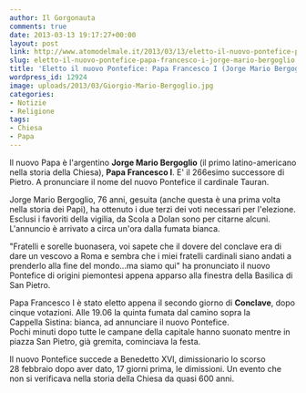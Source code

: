 ```yaml
---
author: Il Gorgonauta
comments: true
date: 2013-03-13 19:17:27+00:00
layout: post
link: http://www.atomodelmale.it/2013/03/13/eletto-il-nuovo-pontefice-papa-francesco-i-jorge-mario-bergoglio/
slug: eletto-il-nuovo-pontefice-papa-francesco-i-jorge-mario-bergoglio
title: 'Eletto il nuovo Pontefice: Papa Francesco I (Jorge Mario Bergoglio)'
wordpress_id: 12924
image: uploads/2013/03/Giorgio-Mario-Bergoglio.jpg
categories:
- Notizie
- Religione
tags:
- Chiesa
- Papa
---
```



Il nuovo Papa è l'argentino **Jorge Mario Bergoglio** (il primo latino-americano nella storia della Chiesa), **Papa Francesco I**. E' il 266esimo successore di Pietro. A pronunciare il nome del nuovo Pontefice il cardinale Tauran.

Jorge Mario Bergoglio, 76 anni, gesuita (anche questa è una prima volta nella storia dei Papi), ha ottenuto i due terzi dei voti necessari per l'elezione. Esclusi i favoriti della vigilia, da Scola a Dolan sono per citarne alcuni. L'annuncio è arrivato a circa un'ora dalla fumata bianca.

"Fratelli e sorelle buonasera, voi sapete che il dovere del conclave era di dare un vescovo a Roma e sembra che i miei fratelli cardinali siano andati a prenderlo alla fine del mondo...ma siamo qui" ha pronunciato il nuovo Pontefice di origini piemontesi appena apparso alla finestra della Basilica di San Pietro.

Papa Francesco I è stato eletto appena il secondo giorno di **Conclave**, dopo cinque votazioni. Alle 19.06 la quinta fumata dal camino sopra la Cappella Sistina: bianca, ad annunciare il nuovo Pontefice. Pochi minuti dopo tutte le campane della capitale hanno suonato mentre in piazza San Pietro, già gremita, cominciava la festa.

Il nuovo Pontefice succede a Benedetto XVI, dimissionario lo scorso 28 febbraio dopo aver dato, 17 giorni prima, le dimissioni. Un evento che non si verificava nella storia della Chiesa da quasi 600 anni.
